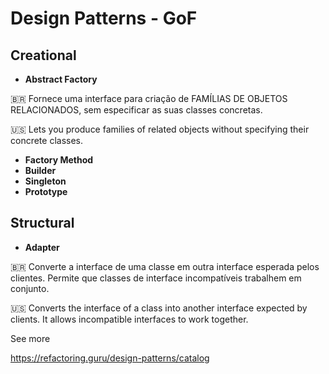 # Design Patterns - GoF

## Creational

- **Abstract Factory**

🇧🇷 Fornece uma interface para criação de FAMÍLIAS DE OBJETOS RELACIONADOS,
sem especificar as suas classes concretas.

🇺🇸 Lets you produce families of related objects without specifying their concrete classes.

- **Factory Method**
- **Builder**
- **Singleton**
- **Prototype**

## Structural

- **Adapter**

🇧🇷 Converte a interface de uma classe em outra interface esperada pelos
clientes. Permite que classes de interface incompatíveis trabalhem em conjunto.

🇺🇸 Converts the interface of a class into another interface expected by clients. It allows incompatible interfaces to work together.

See more

https://refactoring.guru/design-patterns/catalog